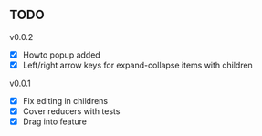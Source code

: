 TODO
----

v0.0.2

 - [X] Howto popup added
 - [X] Left/right arrow keys for expand-collapse items with children

v0.0.1

 - [X] Fix editing in childrens
 - [X] Cover reducers with tests
 - [X] Drag into feature
